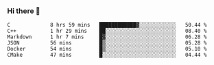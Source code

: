 ### Hi there 👋

<!--
**WShiBin/WShiBin** is a ✨ _special_ ✨ repository because its `README.md` (this file) appears on your GitHub profile.

Here are some ideas to get you started:

- 🔭 I’m currently working on ...
- 🌱 I’m currently learning ...
- 👯 I’m looking to collaborate on ...
- 🤔 I’m looking for help with ...
- 💬 Ask me about ...
- 📫 How to reach me: ...
- 😄 Pronouns: ...
- ⚡ Fun fact: ...
-->

<!--START_SECTION:waka-->

```text
C             8 hrs 59 mins   ████████████▓░░░░░░░░░░░░   50.44 %
C++           1 hr 29 mins    ██░░░░░░░░░░░░░░░░░░░░░░░   08.40 %
Markdown      1 hr 7 mins     █▓░░░░░░░░░░░░░░░░░░░░░░░   06.28 %
JSON          56 mins         █▒░░░░░░░░░░░░░░░░░░░░░░░   05.28 %
Docker        54 mins         █▒░░░░░░░░░░░░░░░░░░░░░░░   05.10 %
CMake         47 mins         █░░░░░░░░░░░░░░░░░░░░░░░░   04.44 %
```

<!--END_SECTION:waka-->
